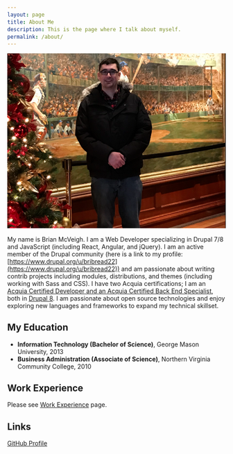 ```yaml
---
layout: page
title: About Me
description: This is the page where I talk about myself.
permalink: /about/
---
```


![Brian McVeigh](/assets/img/profilePicture.PNG)

My name is Brian McVeigh. I am a Web Developer specializing in Drupal 7/8 and JavaScript (including React, Angular, and jQuery). I am an active member of the Drupal community (here is a link to my profile: [https://www.drupal.org/u/bribread22](https://www.drupal.org/u/bribread22)) and am passionate about writing contrib projects including modules, distributions, and themes (including working with Sass and CSS). I have two Acquia certifications; I am an [Acquia Certified Developer and an Acquia Certified Back End Specialist](https://certification.acquia.com/user/1654866), both in
[Drupal 8](https://www.drupal.org/8). I am passionate about open source technologies and enjoy exploring new languages and frameworks to expand my technical skillset.

## My Education

- **Information Technology (Bachelor of Science)**, George Mason University, 2013
- **Business Administration (Associate of Science)**, Northern Virginia Community College, 2010

## Work Experience

Please see [Work Experience](/work-experience) page.

## Links

[GitHub Profile](https://github.com/bmcveigh)
